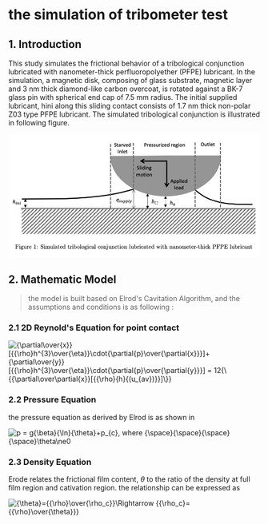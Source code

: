 # the simulation of tribometer test

## 1.	Introduction

This study simulates the frictional behavior of a tribological conjunction lubricated with nanometer-thick perfluoropolyether (PFPE) lubricant. In the simulation, a magnetic disk, composing of glass substrate, magnetic layer and 3 nm thick diamond-like carbon overcoat, is rotated against a BK-7 glass pin with spherical end cap of 7.5 mm radius. The initial supplied lubricant, hini along this sliding contact consists of 1.7 nm thick non-polar Z03 type PFPE lubricant. The simulated tribological conjunction is illustrated in following figure.

![model.jpg](https://github.com/Yurun-LI/Tribo_test/blob/master/Images/model.jpg?raw=true)

## 2.	Mathematic Model

> the model is built based on Elrod's Cavitation Algorithm, and the assumptions and conditions is as following :

### 2.1	2D Reynold's Equation for point contact

<img src="https://latex.codecogs.com/svg.image?{\partial\over{x}}[{{\rho}h^{3}\over{\eta}}\cdot{\partial{p}\over{\partial{x}}}]&plus;{\partial\over{y}}[{{\rho}h^{3}\over{\eta}}\cdot{\partial{p}\over{\partial{y}}}]&space;=&space;12{\{{\partial\over\partial{x}}[{{\rho}{h}{(u_{av})}}]\}}" title="{\partial\over{x}}[{{\rho}h^{3}\over{\eta}}\cdot{\partial{p}\over{\partial{x}}}]+{\partial\over{y}}[{{\rho}h^{3}\over{\eta}}\cdot{\partial{p}\over{\partial{y}}}] = 12{\{{\partial\over\partial{x}}[{{\rho}{h}{(u_{av})}}]\}}" />

### 2.2	Pressure Equation

the pressure equation as derived by Elrod is as shown in 

<img src="https://latex.codecogs.com/svg.image?p&space;=&space;g{\beta}{\ln}{\theta}&plus;p_{c},&space;where&space;{\space}{\space}{\space}{\space}\theta\ne0" title="p = g{\beta}{\ln}{\theta}+p_{c}, where {\space}{\space}{\space}{\space}\theta\ne0" />

### 2.3	Density Equation

Erode relates the frictional film content, $\theta$ to the ratio of the density at full film region and cativation region. the relationship can be expressed as 

<img src="https://latex.codecogs.com/svg.image?{\theta}={{\rho}\over{\rho_c}}\Rightarrow&space;{{\rho_c}={{\rho}\over{\theta}}}" title="{\theta}={{\rho}\over{\rho_c}}\Rightarrow {{\rho_c}={{\rho}\over{\theta}}}" />

